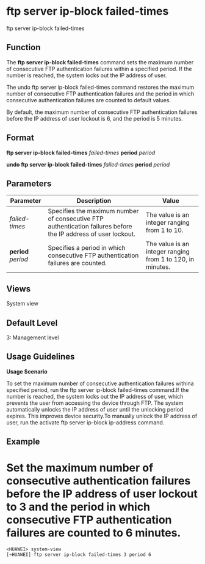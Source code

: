 ftp server ip-block failed-times
================================

ftp server ip-block failed-times

Function
--------



The **ftp server ip-block failed-times** command sets the maximum number of consecutive FTP authentication failures within a specified period. If the number is reached, the system locks out the IP address of user.

The undo ftp server ip-block failed-times command restores the maximum number of consecutive FTP authentication failures and the period in which consecutive authentication failures are counted to default values.



By default, the maximum number of consecutive FTP authentication failures before the IP address of user lockout is 6, and the period is 5 minutes.


Format
------

**ftp server ip-block failed-times** *failed-times* **period** *period*

**undo ftp server ip-block failed-times** *failed-times* **period** *period*


Parameters
----------

| Parameter | Description | Value |
| --- | --- | --- |
| *failed-times* | Specifies the maximum number of consecutive FTP authentication failures before the IP address of user lockout. | The value is an integer ranging from 1 to 10. |
| **period** *period* | Specifies a period in which consecutive FTP authentication failures are counted. | The value is an integer ranging from 1 to 120, in minutes. |



Views
-----

System view


Default Level
-------------

3: Management level


Usage Guidelines
----------------

**Usage Scenario**

To set the maximum number of consecutive authentication failures withina specified period, run the ftp server ip-block failed-times command.If the number is reached, the system locks out the IP address of user, which prevents the user from accessing the device through FTP. The system automatically unlocks the IP address of user until the unlocking period expires. This improves device security.To manually unlock the IP address of user, run the activate ftp server ip-block ip-address command.


Example
-------

# Set the maximum number of consecutive authentication failures before the IP address of user lockout to 3 and the period in which consecutive FTP authentication failures are counted to 6 minutes.
```
<HUAWEI> system-view
[~HUAWEI] ftp server ip-block failed-times 3 period 6

```